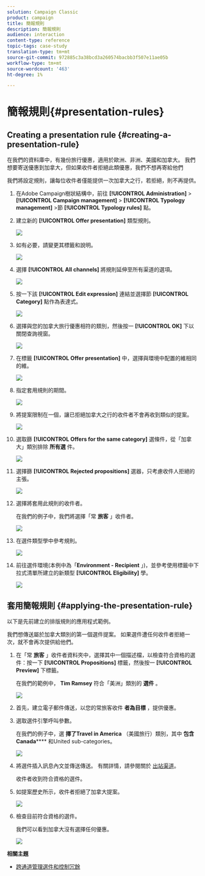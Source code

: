 ```yaml
---
solution: Campaign Classic
product: campaign
title: 簡報規則
description: 簡報規則
audience: interaction
content-type: reference
topic-tags: case-study
translation-type: tm+mt
source-git-commit: 972885c3a38bcd3a260574bacbb3f507e11ae05b
workflow-type: tm+mt
source-wordcount: '463'
ht-degree: 1%

---
```



# 簡報規則{#presentation-rules}

## Creating a presentation rule {#creating-a-presentation-rule}

在我們的資料庫中，有幾份旅行優惠，適用於歐洲、非洲、美國和加拿大。 我們想要寄送優惠到加拿大，但如果收件者拒絕此類優惠，我們不想再寄給他們

我們將設定規則，讓每位收件者僅能提供一次加拿大之行，若拒絕，則不再提供。

1. 在Adobe Campaign樹狀結構中，前往 **[!UICONTROL Administration]** > **[!UICONTROL Campaign management]** > **[!UICONTROL Typology management]** >節 **[!UICONTROL Typology rules]** 點。
1. 建立新的 **[!UICONTROL Offer presentation]** 類型規則。

   ![](assets/offer_typology_example_001.png)

1. 如有必要，請變更其標籤和說明。

   ![](assets/offer_typology_example_002.png)

1. 選擇 **[!UICONTROL All channels]** 將規則延伸至所有渠道的選項。

   ![](assets/offer_typology_example_003.png)

1. 按一下該 **[!UICONTROL Edit expression]** 連結並選擇節 **[!UICONTROL Category]** 點作為表達式。

   ![](assets/offer_typology_example_004.png)

1. 選擇與您的加拿大旅行優惠相符的類別，然後按一 **[!UICONTROL OK]** 下以關閉查詢視窗。

   ![](assets/offer_typology_example_005.png)

1. 在標籤 **[!UICONTROL Offer presentation]** 中，選擇與環境中配置的維相同的維。

   ![](assets/offer_typology_example_006.png)

1. 指定套用規則的期間。

   ![](assets/offer_typology_example_007.png)

1. 將提案限制在一個，讓已拒絕加拿大之行的收件者不會再收到類似的提案。

   ![](assets/offer_typology_example_008.png)

1. 選取篩 **[!UICONTROL Offers for the same category]** 選條件，從「加拿大」類別排除 **所有選** 件。

   ![](assets/offer_typology_example_020.png)

1. 選擇篩 **[!UICONTROL Rejected propositions]** 選器，只考慮收件人拒絕的主張。

   ![](assets/offer_typology_example_021.png)

1. 選擇將套用此規則的收件者。

   在我們的例子中，我們將選擇「常 **旅客** 」收件者。

   ![](assets/offer_typology_example_009.png)

1. 在選件類型學中參考規則。

   ![](assets/offer_typology_example_013.png)

1. 前往選件環境(本例中為「**Environment - Recipient** 」)，並參考使用標籤中下拉式清單所建立的新類型 **[!UICONTROL Eligibility]** 學。

   ![](assets/offer_typology_example_014.png)

## 套用簡報規則 {#applying-the-presentation-rule}

以下是先前建立的排版規則的應用程式範例。

我們想傳送屬於加拿大類別的第一個選件提案。 如果選件遭任何收件者拒絕一次，就不會再次提供給他們。

1. 在「常 **旅客** 」收件者資料夾中，選擇其中一個描述檔，以檢查符合資格的選件：按一下 **[!UICONTROL Propositions]** 標籤，然後按一 **[!UICONTROL Preview]** 下標籤。

   在我們的範例中， **Tim Ramsey** 符合「美洲」類別的 **選件** 。

   ![](assets/offer_typology_example_015.png)

1. 首先，建立電子郵件傳送，以您的常旅客收件 **者為目標** ，提供優惠。
1. 選取選件引擎呼叫參數。

   在我們的例子中，選 **擇了Travel in America** （美國旅行）類別，其中 **包含Canada****** 和United sub-categories。

   ![](assets/offer_typology_example_016.png)

1. 將選件插入訊息內文並傳送傳送。 有關詳情，請參閱關於 [出站渠道](../../interaction/using/about-outbound-channels.md)。

   收件者收到符合資格的選件。

1. 如提案歷史所示，收件者拒絕了加拿大提案。

   ![](assets/offer_typology_example_018.png)

1. 檢查目前符合資格的選件。

   我們可以看到加拿大沒有選擇任何優惠。

   ![](assets/offer_typology_example_019.png)

**相關主題**

* [跨通道管理選件和控制冗餘](https://helpx.adobe.com/campaign/kb/simplifying-campaign-management-acc.html#Manageoffersandcontrolredundancyacrosschannels)